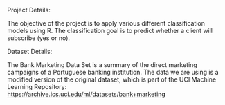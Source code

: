 Project Details:

The objective of the project is to apply various different classification models using R.
The classification goal is to predict whether a client will subscribe (yes or no).

Dataset Details:

The Bank Marketing Data Set is a summary of the direct marketing campaigns of a Portuguese banking institution. The data we are using is a modified version of the original dataset, which is part of the UCI Machine Learning Repository: https://archive.ics.uci.edu/ml/datasets/bank+marketing
